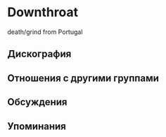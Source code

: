 # Downthroat

death/grind from Portugal

## Дискография


## Отношения с другими группами


## Обсуждения


## Упоминания

